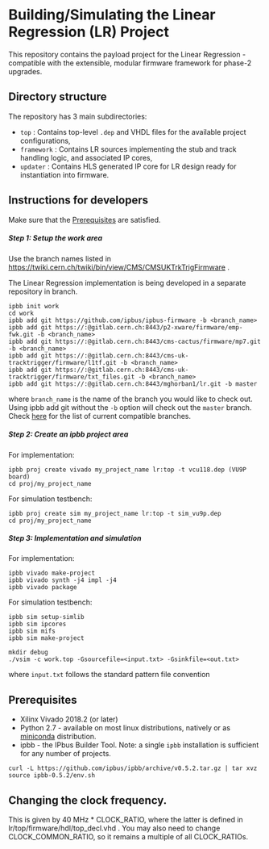 # Building/Simulating the Linear Regression (LR) Project #

This repository contains the payload project for the Linear Regression - compatible with the extensible, modular firmware framework for phase-2 upgrades.

## Directory structure ##

The repository has 3 main subdirectories:

* `top` : Contains top-level `.dep` and VHDL files for the available project configurations,
* `framework` : Contains LR sources implementing the stub and track handling logic, and associated IP cores,
* `updater` : Contains HLS generated IP core for LR design ready for instantiation into firmware.

## Instructions for developers ##

Make sure that the [Prerequisites](#prerequisites) are satisfied.

##### Step 1: Setup the work area

Use the branch names listed in https://twiki.cern.ch/twiki/bin/view/CMS/CMSUKTrkTrigFirmware .

The Linear Regression implementation is being developed in a separate repository in <master> branch. 

```
ipbb init work
cd work
ipbb add git https://github.com/ipbus/ipbus-firmware -b <branch_name>
ipbb add git https://:@gitlab.cern.ch:8443/p2-xware/firmware/emp-fwk.git -b <branch_name>
ipbb add git https://:@gitlab.cern.ch:8443/cms-cactus/firmware/mp7.git -b <branch_name>
ipbb add git https://:@gitlab.cern.ch:8443/cms-uk-tracktrigger/firmware/l1tf.git -b <branch_name>
ipbb add git https://:@gitlab.cern.ch:8443/cms-uk-tracktrigger/firmware/txt_files.git -b <branch_name>
ipbb add git https://:@gitlab.cern.ch:8443/mghorban1/lr.git -b master
```

where `branch_name` is the name of the branch you would like to check out.  Using ipbb add git without the `-b` option will check out the `master` branch. Check [here](https://twiki.cern.ch/twiki/bin/view/CMS/CMSUKTrkTrigFirmware) for the list of current compatible branches.

##### Step 2: Create an ipbb project area

For implementation:
```
ipbb proj create vivado my_project_name lr:top -t vcu118.dep (VU9P board)
cd proj/my_project_name
```

For simulation testbench:
```
ipbb proj create sim my_project_name lr:top -t sim_vu9p.dep
cd proj/my_project_name
```

##### Step 3: Implementation and simulation

For implementation:
```
ipbb vivado make-project
ipbb vivado synth -j4 impl -j4
ipbb vivado package
```

For simulation testbench:
```
ipbb sim setup-simlib
ipbb sim ipcores
ipbb sim mifs
ipbb sim make-project

mkdir debug
./vsim -c work.top -Gsourcefile=<input.txt> -Gsinkfile=<out.txt> 
```
where `input.txt` follows the standard pattern file convention

## Prerequisites ##

 * Xilinx Vivado 2018.2 (or later)
 * Python 2.7 - available on most linux distributions, natively or as [miniconda](https://conda.io/miniconda.html) distribution.
 * ipbb - the IPbus Builder Tool. Note: a single `ipbb` installation is sufficient for any number of projects.
 
```
curl -L https://github.com/ipbus/ipbb/archive/v0.5.2.tar.gz | tar xvz
source ipbb-0.5.2/env.sh
```
## Changing the clock frequency.

This is given by 40 MHz * CLOCK_RATIO, where the latter is defined in lr/top/firmware/hdl/top_decl.vhd .
You may also need to change CLOCK_COMMON_RATIO, so it remains a multiple of all CLOCK_RATIOs.
